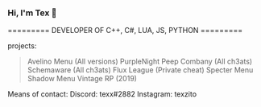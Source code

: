 ### Hi, I'm Tex 🙂
========= DEVELOPER OF C++, C#, LUA, JS, PYTHON =========

projects:
> Avelino Menu (All versions) 
> PurpleNight 
> Peep Combany (All ch3ats) 
> Schemaware (All ch3ats) 
> Flux League (Private cheat) 
> Specter Menu 
> Shadow Menu 
> Vintage RP (2019)

Means of contact: 
Discord: texx#2882 
Instagram: texzito
